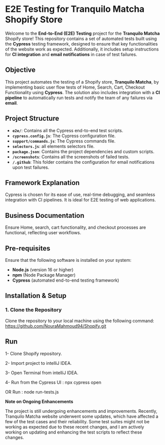 # **E2E Testing for Tranquilo Matcha Shopify Store**

Welcome to the **End-to-End (E2E) Testing** project for the **Tranquilo Matcha** Shopify store! This repository contains a set of automated tests built using the **Cypress** testing framework, designed to ensure that key functionalities of the website work as expected. Additionally, it includes setup instructions for **CI integration** and **email notifications** in case of test failures.

## **Objective**

This project automates the testing of a Shopify store, **Tranquilo Matcha**, by implementing basic user flow tests of Home, Search, Cart, Checkout Functionality using **Cypress**. The solution also includes integration with a **CI pipeline** to automatically run tests and notify the team of any failures via **email**.

## **Project Structure**

- **`e2e/`**: Contains all the Cypress end-to-end test scripts.
- **`cypress.config.js`**: The Cypress configuration file.
- **`support/commands.js`**: The Cypress commands file.
- **`selectors.js`**: all elements selectors file.
- **`package.json`**: Contains the project dependencies and custom scripts.
- **`/screenshots`**: Contains all the screenshots of failed tests.
- **`/.github`**: This folder contains the configuration for email notifications upon test failures.

## **Framework Explanation**

Cypress is chosen for its ease of use, real-time debugging, and seamless integration with CI pipelines. It is ideal for E2E testing of web applications.

## **Business Documentation**

Ensure Home, search, cart functionality, and checkout processes are functional, reflecting user workflows.


## **Pre-requisites**

Ensure that the following software is installed on your system:

- **Node.js** (version 16 or higher)
- **npm** (Node Package Manager)
- **Cypress** (automated end-to-end testing framework)


## **Installation & Setup**

### 1. **Clone the Repository**

Clone the repository to your local machine using the following command:
https://github.com/NouraMahmoud94/Shopify.git

## **Run**
 1- Clone Shopify repository.
 
 2- Import project to intelliJ IDEA.
 
 3- Open Terminal from intelliJ IDEA.

 4- Run from the Cypress UI : npx cypress open 
 
 OR  Run :  node run-tests.js

**Note on Ongoing Enhancements**

The project is still undergoing enhancements and improvements.
Recently, Tranquilo Matcha website underwent some updates, which have affected a few of the test cases and their reliability. Some test suites might not be working as expected due to these recent changes, and I am actively working on updating and enhancing the test scripts to reflect these changes.
